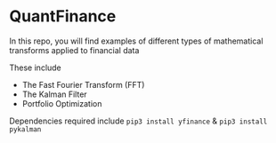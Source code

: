 # QuantFinance
In this repo, you will find examples of different types of mathematical transforms applied to financial data

These include

- The Fast Fourier Transform (FFT)
- The Kalman Filter
- Portfolio Optimization

Dependencies required include ```pip3 install yfinance``` & ```pip3 install pykalman```




